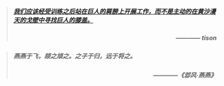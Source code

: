 > ##### [我们应该经受训练之后站在巨人的肩膀上开展工作，而不是主动的在黄沙漫天的戈壁中寻找巨人的膝盖。](https://mp.weixin.qq.com/s/nqXL9cpytcveZ2qAYVKE1Q)
> ##### <p align="right">                                   ———— tison </p>

> ##### 燕燕于飞，颉之颃之。之子于归，远于将之。
>
> ##### <p align="right">                                   ————《邶风·燕燕》 </p>


